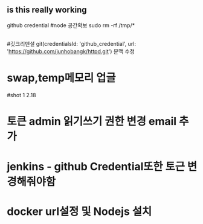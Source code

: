 ## is this really working
github credential
#node 공간확보 sudo rm -rf /tmp/*
##
#깃크리덴셜 git(credentialsId: 'github_credential', url: 'https://github.com/junhobangk/httpd.git') 문맥 수정
# swap,temp메모리 업글
#shot 1 2.18
# 토큰 admin 읽기쓰기 권한 변경 email 추가
# jenkins - github Credential또한 토근 변경해줘야함
# docker url설정 및 Nodejs 설치
